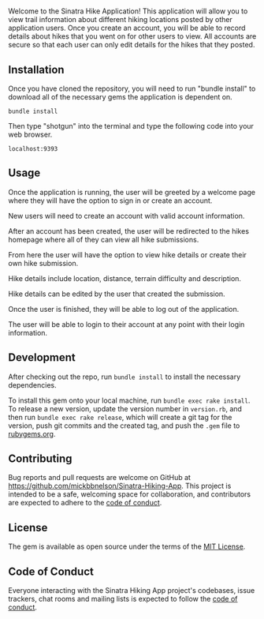 #

Welcome to the Sinatra Hike Application!  This application will allow you to view trail information about different hiking locations posted by other application users.  Once you create an account, you will be able to record details about hikes that you went on for other users to view.  All accounts are secure so that each user can only edit details for the hikes that they posted.  

## Installation

Once you have cloned the repository, you will need to run "bundle install" to download all of the necessary gems the application is dependent on.

    bundle install

Then type "shotgun" into the terminal and type the following code into your web browser.

    localhost:9393

## Usage

Once the application is running, the user will be greeted by a welcome page where they will have the option to sign in or create an account.

New users will need to create an account with valid account information.

After an account has been created, the user will be redirected to the hikes homepage where all of they can view all hike submissions.

From here the user will have the option to view hike details or create their own hike submission.

Hike details include location, distance, terrain difficulty and description.

Hike details can be edited by the user that created the submission.

Once the user is finished, they will be able to log out of the application.

The user will be able to login to their account at any point with their login information.

## Development

After checking out the repo, run `bundle install` to install the necessary dependencies.

To install this gem onto your local machine, run `bundle exec rake install`. To release a new version, update the version number in `version.rb`, and then run `bundle exec rake release`, which will create a git tag for the version, push git commits and the created tag, and push the `.gem` file to [rubygems.org](https://rubygems.org).

## Contributing

Bug reports and pull requests are welcome on GitHub at https://github.com/mickbbnelson/Sinatra-Hiking-App. This project is intended to be a safe, welcoming space for collaboration, and contributors are expected to adhere to the [code of conduct](https://github.com/mickbbnelson/Sinatra-Hiking-App/blob/master/CODE_OF_CONDUCT.md).

## License

The gem is available as open source under the terms of the [MIT License](https://opensource.org/licenses/MIT).

## Code of Conduct

Everyone interacting with the Sinatra Hiking App project's codebases, issue trackers, chat rooms and mailing lists is expected to follow the [code of conduct](https://github.com/mickbbnelson/Sinatra-Hiking-App/blob/master/CODE_OF_CONDUCT.md).
